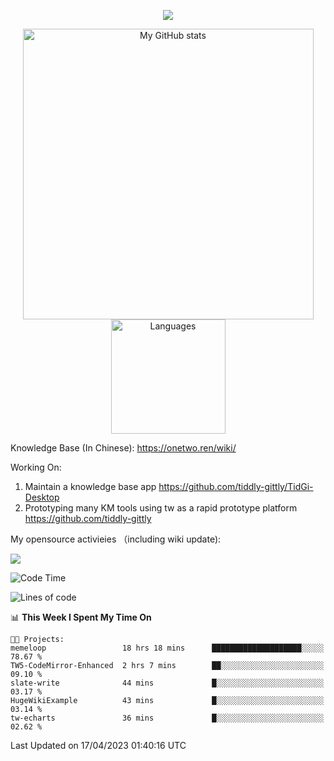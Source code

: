 <a href="https://github.com/linonetwo">
    <p align="center">
        <img src="https://github-profile-trophy.vercel.app/?username=linonetwo&column=7&theme=onedark"/>
    </p>
</a>
<a align="center" href="https://github.com/linonetwo">
  <p align="center">
    <img src="https://github-readme-stats.vercel.app/api?username=linonetwo&show_icons=true&count_private=true" alt="My GitHub stats" width="465"/>
    <img src="https://github-readme-stats.vercel.app/api/top-langs/?username=linonetwo&layout=compact&langs_count=10" alt="Languages" height="183">
  </p>
</a>

Knowledge Base (In Chinese): https://onetwo.ren/wiki/

Working On: 

1. Maintain a knowledge base app https://github.com/tiddly-gittly/TidGi-Desktop
1. Prototyping many KM tools using tw as a rapid prototype platform https://github.com/tiddly-gittly

My opensource activieies （including wiki update):

![](https://visitor-badge.glitch.me/badge?page_id=linonetwo.linonetwo)

<!--START_SECTION:waka-->
![Code Time](http://img.shields.io/badge/Code%20Time-1%2C681%20hrs%2030%20mins-blue)

![Lines of code](https://img.shields.io/badge/From%20Hello%20World%20I%27ve%20Written-47.8%20million%20lines%20of%20code-blue)

📊 **This Week I Spent My Time On** 

```text
🐱‍💻 Projects: 
memeloop                 18 hrs 18 mins      ████████████████████░░░░░   78.67 % 
TW5-CodeMirror-Enhanced  2 hrs 7 mins        ██░░░░░░░░░░░░░░░░░░░░░░░   09.10 % 
slate-write              44 mins             █░░░░░░░░░░░░░░░░░░░░░░░░   03.17 % 
HugeWikiExample          43 mins             █░░░░░░░░░░░░░░░░░░░░░░░░   03.14 % 
tw-echarts               36 mins             █░░░░░░░░░░░░░░░░░░░░░░░░   02.62 % 
```


 Last Updated on 17/04/2023 01:40:16 UTC
<!--END_SECTION:waka-->
